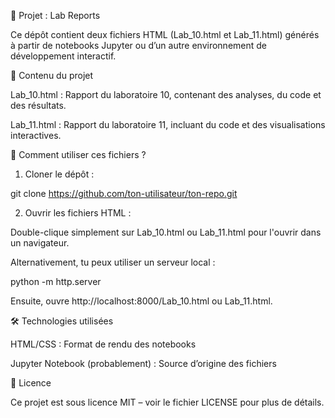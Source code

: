
📌 Projet : Lab Reports

Ce dépôt contient deux fichiers HTML (Lab_10.html et Lab_11.html) générés à partir de notebooks Jupyter ou d’un autre environnement de développement interactif.

📂 Contenu du projet

Lab_10.html : Rapport du laboratoire 10, contenant des analyses, du code et des résultats.

Lab_11.html : Rapport du laboratoire 11, incluant du code et des visualisations interactives.


🚀 Comment utiliser ces fichiers ?

1. Cloner le dépôt :

git clone https://github.com/ton-utilisateur/ton-repo.git


2. Ouvrir les fichiers HTML :

Double-clique simplement sur Lab_10.html ou Lab_11.html pour l'ouvrir dans un navigateur.

Alternativement, tu peux utiliser un serveur local :

python -m http.server

Ensuite, ouvre http://localhost:8000/Lab_10.html ou Lab_11.html.




🛠 Technologies utilisées

HTML/CSS : Format de rendu des notebooks

Jupyter Notebook (probablement) : Source d’origine des fichiers





📜 Licence

Ce projet est sous licence MIT – voir le fichier LICENSE pour plus de détails.


